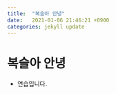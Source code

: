 ```yaml
---
title:  "복슬아 안녕"
date:   2021-01-06 21:46:21 +0900
categories: jekyll update
---
```


# 복슬아 안녕

* 연습입니다.
